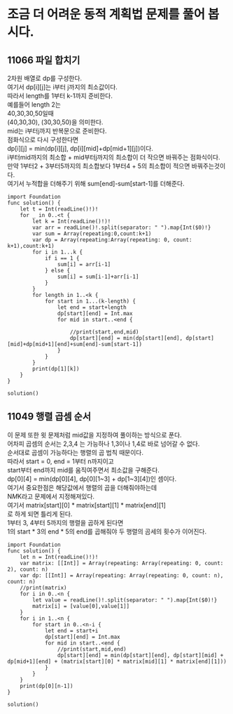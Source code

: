 # 조금 더 어려운 동적 계획법 문제를 풀어 봅시다.	
## 11066 파일 합치기   

2차원 배열로 dp를 구성한다.   
여기서 dp[i][j]는 i부터 j까지의 최소값이다.   
따라서 length를 1부터 k-1까지 준비한다.   
예를들어 length 2는   
40,30,30,50일때   
(40,30,30), (30,30,50)을 의미한다.   
mid는 i부터j까지 반복문으로 준비한다.     
점화식으로 다시 구성한다면   
dp[i][j] = min(dp[i][j], dp[i][mid]+dp[mid+1][j])이다.    
i부터mid까지의 최소합 + mid부터j까지의 최소합이 더 작으면 바꿔주는 점화식이다.   
만약 1부터2 + 3부터5까지의 최소합보다 1부터4 + 5의 최소합이 적으면 바꿔주는것이다.   
여기서 누적합을 더해주기 위해 sum[end]-sum[start-1]를 더해준다.   

```
import Foundation
func solution() {
    let t = Int(readLine()!)!
    for _ in 0..<t {
        let k = Int(readLine()!)!
        var arr = readLine()!.split(separator: " ").map{Int($0)!}
        var sum = Array(repeating:0,count:k+1)
        var dp = Array(repeating:Array(repeating: 0, count: k+1),count:k+1)
        for i in 1...k {
            if i == 1 {
                sum[i] = arr[i-1]
            } else {
                sum[i] = sum[i-1]+arr[i-1]
            }
        }
        for length in 1..<k {
            for start in 1...(k-length) {
                let end = start+length
                dp[start][end] = Int.max
                for mid in start..<end {
                    
                    //print(start,end,mid)
                    dp[start][end] = min(dp[start][end], dp[start][mid]+dp[mid+1][end]+sum[end]-sum[start-1])
                }
            }
        }
        print(dp[1][k])
    }
}

solution()

```
## 11049 행렬 곱셈 순서
이 문제 또한 윗 문제처럼 mid값을 지정하여 풀이하는 방식으로 푼다.   
어차피 곱셈의 순서는 2,3,4 는 가능하나 1,3이나 1,4로 바로 넘어갈 수 없다.   
순서대로 곱셈이 가능하다는 행렬의 곱 법칙 때문이다.   
따라서 start = 0, end = 1부터 n까지이고   
start부터 end까지 mid를 움직여주면서 최소값을 구해준다.   
dp[0][4] = min(dp[0][4], dp[0][1~3] + dp[1~3][4])인 셈이다.   
여기서 중요한점은 해당값에서 행렬의 곱을 더해줘야하는데   
N*M*K라고 문제에서 지정해져있다.   
여기서 matrix[start][0] * matrix[start][1] * matrix[end][1]   
로 하게 되면 틀리게 된다.   
1부터 3, 4부터 5까지의 행렬을 곱하게 된다면   
1의 start * 3의 end * 5의 end를 곱해줘야 두 행렬의 곰세의 횟수가 이어진다.   
```
import Foundation
func solution() {
    let n = Int(readLine()!)!
    var matrix: [[Int]] = Array(repeating: Array(repeating: 0, count: 2), count: n)
    var dp: [[Int]] = Array(repeating: Array(repeating: 0, count: n), count: n)
    //print(matrix)
    for i in 0..<n {
        let value = readLine()!.split(separator: " ").map{Int($0)!}
        matrix[i] = [value[0],value[1]]
    }
    for i in 1..<n {
        for start in 0..<n-i {
            let end = start+i
            dp[start][end] = Int.max
            for mid in start..<end {
                //print(start,mid,end)
                dp[start][end] = min(dp[start][end], dp[start][mid] + dp[mid+1][end] + (matrix[start][0] * matrix[mid][1] * matrix[end][1]))
            }
        }
    }
    print(dp[0][n-1])
}

solution()

```

